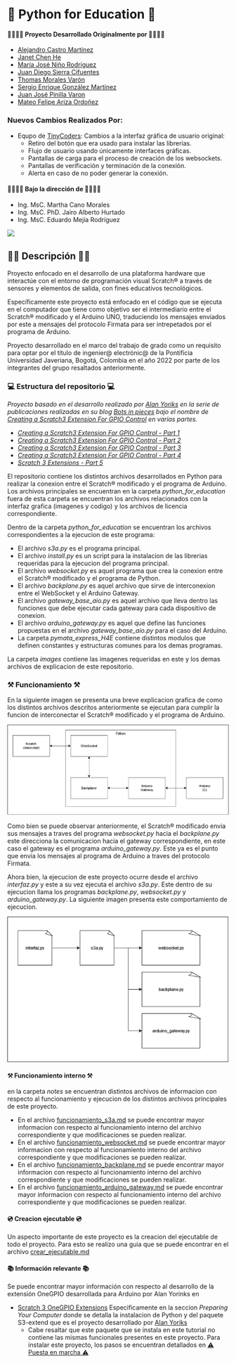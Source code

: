# 👋 Python for Education 👋

#### 👨‍💻👩‍💻 Proyecto Desarrollado Originalmente por 👨‍💻👩‍💻
* [Alejandro Castro Martínez](https://github.com/kstro96)
* [Janet Chen He](https://github.com/XingYi98)
* [María José Niño Rodríguez](https://github.com/mjninor99)
* [Juan Diego Sierra Cifuentes](https://github.com/juandisierra10)
* [Thomas Morales Varón](https://github.com/Thom037)
* [Sergio Enrique González Martínez](https://github.com/SE-GONZALEZ)
* [Juan José Pinilla Varon](https://github.com/JuanPinilla13)
* [Mateo Felipe Ariza Ordoñez](https://github.com/mateoariza)
### Nuevos Cambios Realizados Por:
* Equpo de [TinyCoders](https://github.com/TinyCodersPUJ): Cambios a la interfaz gráfica de usuario original:
  - Retiro del botón que era usado para instalar las librerias.
  - Flujo de usuario usando únicamente interfaces gráficas.
  - Pantallas de carga para el proceso de creación de los websockets.
  - Pantallas de verificación y terminación de la conexión.
  - Alerta en caso de no poder generar la conexión.
#### 👨‍🏫👩‍🏫 Bajo la dirección de 👨‍🏫👩‍🏫 
* Ing. MsC. Martha Cano Morales
* Ing. MsC. PhD. Jairo Alberto Hurtado
* Ing. MsC. Eduardo Mejía Rodríguez

<img src="https://github.com/Hardware-For-Education/.github-private/blob/main/profile/images/scratch4education-small.png" width="200" />

## 🙋‍♀️ Descripción 🙋‍♀️

Proyecto enfocado en el desarrollo de una plataforma hardware que interactúe con el entorno de programación visual Scratch® a través de sensores y elementos de salida, con fines educativos tecnológicos. 

Específicamente este proyecto está enfocado en el código que se ejecuta en el computador que tiene como objetivo ser el intermediario entre el Scratch® modificado y el Arduino UNO, traduciendo los mensajes enviados por este a mensajes del protocolo Firmata para ser intrepetados por el programa de Arduino.

Proyecto desarrollado en el marco del trabajo de grado como un requisito para optar por el título de ingenier@ electrónic@ de la Pontificia Universidad Javeriana, Bogotá, Colombia en el año 2022 por parte de los integrantes del grupo resaltados anteriormente. 

### 💻 Estructura del repositorio 💻

*Proyecto basado en el desarrollo realizado por [Alan Yoriks](https://github.com/MrYsLabv) en la serie de publicaciones realizadas en su blog [Bots in pieces](https://mryslab.github.io/bots-in-pieces/) bajo el nombre de [Creating a Scratch3 Extension For GPIO Control](https://mryslab.github.io/bots-in-pieces/posts/) en varias partes.*

  * *[Creating a Scratch3 Extension For GPIO Control - Part 1](https://mryslab.github.io/bots-in-pieces/scratch3/gpio/2019/09/15/scratch3-1.html)*
  * *[Creating a Scratch3 Extension For GPIO Control - Part 2 ](https://mryslab.github.io/bots-in-pieces/scratch3/gpio/2019/09/16/scratch3-2.html)*
  * *[Creating a Scratch3 Extension For GPIO Control - Part 3](https://mryslab.github.io/bots-in-pieces/scratch3/gpio/2019/10/03/scratch3-3.html)*
  * *[Creating a Scratch3 Extension For GPIO Control - Part 4](https://mryslab.github.io/bots-in-pieces/scratch3/gpio/2019/10/17/scratch-3-4.html)*
  * *[Scratch 3 Extensions - Part 5 ](https://mryslab.github.io/bots-in-pieces/scratch3/picoboard/circuit-playground-express/2020/02/02/scratch3-5.html)*

El repositorio contiene los distintos archivos desarrollados en Python para realizar la conexion entre el Scratch® modificado y el programa de Arduino. Los archivos principales se encuentran en la carpeta _python_for_education_ fuera de esta carpeta se encuentran los archivos relacionados con la interfaz grafica (imagenes y codigo) y los archivos de licencia correspondiente. 

Dentro de la carpeta _python_for_education_ se encuentran los archivos correspondientes a la ejecucion de este programa:
* El archivo _s3a.py_ es el programa principal. 
* El archivo _install.py_ es un script para la instalacion de las librerias requeridas para la ejecucion del programa principal.
* El archivo _websocket.py_ es aquel programa que crea la conexion entre el Scratch® modificado y el programa de Python. 
* El archivo _backplane.py_ es aquel archivo que sirve de interconexion entre el WebSocket y el Arduino Gateway.
* El archivo _gateway_base_aio.py_ es aquel archivo que lleva dentro las funciones que debe ejecutar cada gateway para cada dispositivo de conexion. 
* El archivo _arduino_gateway.py_ es aquel que define las funciones propuestas en el archivo _gateway_base_aio.py_ para el caso del Arduino. 
* La carpeta _pymata_express_H4E_ contiene distintos modulos que definen constantes y estructuras comunes para los demas programas. 

La carpeta _images_ contiene las imagenes requeridas en este y los demas archivos de explicacion de este repositorio. 

### ⚒ Funcionamiento ⚒

En la siguiente imagen se presenta una breve explicacion grafica de como los distintos archivos descritos anteriormente se ejecutan para cumplir la funcion de interconectar el Scratch® modificado y el programa de Arduino. 

<img src="https://github.com/Hardware-For-Education/Python_For_Education/blob/main/images/Programas.png"/>

Como bien se puede observar anteriormente, el Scratch® modificado envia sus mensajes a traves del programa _websocket.py_ hacia el _backplane.py_ este direcciona la comunicacion hacia el gateway correspondiente, en este caso el gateway es el programa _arduino_gateway.py_. Este ya es el punto que envia los mensajes al programa de Arduino a traves del protocolo Firmata. 

Ahora bien, la ejecucion de este proyecto ocurre desde el archivo _interfaz.py_ y este a su vez ejecuta el archivo _s3a.py_. Este dentro de su ejecucion llama los programas _backplane.py_, _websocket.py_ y _arduino_gateway.py_. La siguiente imagen presenta este comportamiento de ejecucion.  

<img src="https://github.com/Hardware-For-Education/Python_For_Education/blob/main/images/python_execution.png" />

#### ⚒ Funcionamiento interno ⚒

en la carpeta _notes_ se encuentran distintos archivos de informacion con respecto al funcionamiento y ejecucion de los distintos archivos principales de este proyecto. 

* En el archivo [funcionamiento_s3a.md](https://github.com/Hardware-For-Education/Python_For_Education/blob/main/notes/funcionamiento_s3a.md) se puede encontrar mayor informacion con respecto al funcionamiento interno del archivo correspondiente y que modificaciones se pueden realizar.
* En el archivo [funcionamiento_websocket.md](https://github.com/Hardware-For-Education/Python_For_Education/blob/main/notes/funcionamiento_websocket.md) se puede encontrar mayor informacion con respecto al funcionamiento interno del archivo correspondiente y que modificaciones se pueden realizar.
* En el archivo [funcionamiento_backplane.md](https://github.com/Hardware-For-Education/Python_For_Education/blob/main/notes/funcionamiento_backplane.md) se puede encontrar mayor informacion con respecto al funcionamiento interno del archivo correspondiente y que modificaciones se pueden realizar. 
* En el archivo [funcionamiento_arduino_gateway.md](https://github.com/Hardware-For-Education/Python_For_Education/blob/main/notes/funcionamiento_arduino_gateway.md) se puede encontrar mayor informacion con respecto al funcionamiento interno del archivo correspondiente y que modificaciones se pueden realizar.

#### 💿 Creacion ejecutable 💿

Un aspecto importante de este proyecto es la creacion del ejecutable de todo el proyecto. Para esto se realizo una guia que se puede encontrar en el archivo [crear_ejecutable.md](https://github.com/Hardware-For-Education/Python_For_Education/blob/main/notes/crear_ejecutable.md)

#### 📚 Información relevante 📚

Se puede encontrar mayor información con respecto al desarrollo de la extensión OneGPIO desarrollada para Arduino por Alan Yorinks en 

* [Scratch 3 OneGPIO Extensions](https://mryslab.github.io/s3-extend/) Especificamente en la seccion _Preparing Your Computer_ donde se detalla la instalacion de Python y del paquete S3-extend que es el proyecto desarrollado por [Alan Yoriks](https://github.com/MrYsLabv) 
   * Cabe resaltar que este paquete que se instala en este tutorial no contiene las mismas funcionales presentes en este proyecto. Para instalar este proyecto, los pasos se encuentran detallados en [⚠ Puesta en marcha ⚠](https://github.com/Hardware-For-Education/.github-private/blob/main/profile/README.md#-puesta-en-marcha-)
